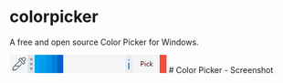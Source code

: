 # colorpicker
A free and open source Color Picker for Windows.

<img src="/ColorPicker.png" alt="Color Picker Screenshot"/>
# Color Picker - Screenshot
